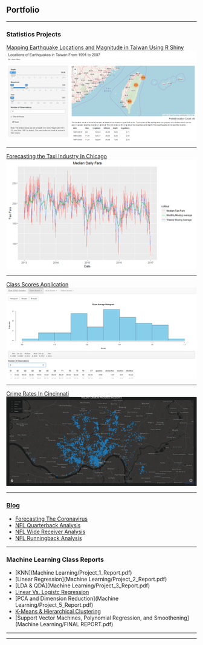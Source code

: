 ## Portfolio

---

### Statistics Projects 

[Mapping Earthquake Locations and Magnitude in Taiwan Using R Shiny](https://josealfaro.shinyapps.io/Taiwan_Earthquake_Project/)
<img src="images/Earthquake.PNG?raw=true"/>

---
[Forecasting the Taxi Industry In Chicago](Chicago/README.md)
<img src="images/Moving Average.PNG?raw=true"/>

---
[Class Scores Application](https://josealfaro.shinyapps.io/Class_Shiny_App/)
<img src="images/ClassScores.PNG?raw=true"/>

---
[Crime Rates In Cincinnati](/pdf/Police_Report.pdf)
<img src="images/ViolentCrimes.PNG?raw=true"/>

---

### [Blog](https://theoutlier.netlify.com/)
- [Forecasting The Coronavirus](https://theoutlier.netlify.com/2020/03/corona-virus/)
- [NFL Quarterback Analysis](https://theoutlier.netlify.com/2020/01/nfl-quarterback/)
- [NFL Wide Receiver Analysis](https://theoutlier.netlify.com/2020/01/nfl-wide-receiver/)
- [NFL Runningback Analysis](https://theoutlier.netlify.com/2020/01/nfl-running-back-analysis/)

---

### Machine Learning Class Reports
- [KNN](Machine Learning/Project_1_Report.pdf)
- [Linear Regression](Machine Learning/Project_2_Report.pdf)
- [LDA & QDA](Machine Learning/Project_3_Report.pdf)
- [Linear Vs. Logistc Regression](http://example.com/)
- [PCA and Dimension Reduction](Machine Learning/Project_5_Report.pdf)
- [K-Means & Hierarchical Clustering](http://example.com/)
- [Support Vector Machines, Polynomial Regression, and Smoothening](Machine Learning/FINAL REPORT.pdf)

---

---
